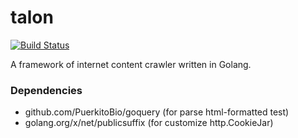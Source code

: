 talon
=====
[![Build Status](https://travis-ci.org/hyper-carrot/talon.svg?branch=master)](https://travis-ci.org/hyper-carrot/talon)

A framework of internet content crawler written in Golang.

### Dependencies

+ github.com/PuerkitoBio/goquery (for parse html-formatted test)
+ golang.org/x/net/publicsuffix (for customize http.CookieJar)
